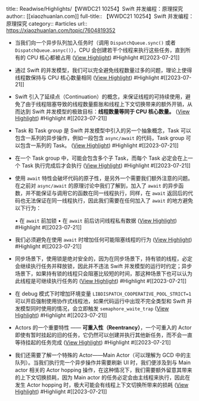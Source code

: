 title:: Readwise/Highlights/【WWDC21 10254】Swift 并发编程：原理探究
author:: [[xiaozhuanlan.com]]
full-title:: 【WWDC21 10254】Swift 并发编程：原理探究
category:: #articles
url:: https://xiaozhuanlan.com/topic/7604819352

- 当我们向一个异步队列加入任务时（调用 `DispatchQueue.sync()` 或者 `DispatchQueue.asnyc()`），CPU 会创建若干个线程来执行这些任务，直到所有的 CPU 核心都被占用 ([View Highlight](https://read.readwise.io/read/01h5vr36dpdnynn918dbht9agt)) #Highlight #[[2023-07-21]]
- 通过 Swift 的并发模型，我们可以完全避免线程数量过多的问题，理论上使得线程数保持与 CPU 核心数量相同 ([View Highlight](https://read.readwise.io/read/01h5vr3ynb28djkt2rw2hnzwxs)) #Highlight #[[2023-07-21]]
- Swift 引入了延续点（Continuation）的概念，来保证线程的可持续使用，避免了由于线程阻塞导致的线程数量膨胀和线程上下文切换带来的额外开销，从而达到 Swift 并发模型的极致目标：**线程数量等同于 CPU 核心数量。** ([View Highlight](https://read.readwise.io/read/01h5vr5nq4xkr6mda8d7gw6qmv)) #Highlight #[[2023-07-21]]
- Task 和 Task group 是 Swift 并发模型中引入的另一个抽象概念，Task 可以包含一系列的异步操作，例如一段包含 `async/await` 的代码，Task group 可以包含一系列的 Task。 ([View Highlight](https://read.readwise.io/read/01h5vr5zv254jw07wkn5jj08x3)) #Highlight #[[2023-07-21]]
- 在一个 Task group 中，可能会包含多个子 Task，而每个 Task 必定会在上一个 Task 执行完成后才会执行 ([View Highlight](https://read.readwise.io/read/01h5vr6ewz6pktg8s6ra6xwatp)) #Highlight #[[2023-07-21]]
- 使用 `await` 特性会破坏代码的原子性，是另外一个需要我们额外注意的问题。在之前对 `async/await` 的原理讨论中我们了解到，加入了 `await` 的异步函数，并不能保证与调用它的函数在同一线程执行，同样，在 `await` 返回后的代码也无法保证在同一线程执行，因此我们需要在任何加入了 `await` 的地方避免以下行为：
  
  •   在 `await` 前加锁
  •   在 `await` 前后访问线程私有数据 ([View Highlight](https://read.readwise.io/read/01h5vra9yj4wh9fzp4vsfz7sxq)) #Highlight #[[2023-07-21]]
- 我们必须避免在使用 `await` 时增加任何可能阻塞线程的行为 ([View Highlight](https://read.readwise.io/read/01h5vrapkbqphf955rbsdsexdw)) #Highlight #[[2023-07-21]]
- 同步场景下，使用锁是绝对安全的，因为在同步场景下，持有锁的线程，必定会继续执行任务并释放锁，因此并不违法 Swift 并发模型的运行时约定；异步场景下，如果持有锁的线程只会阻塞比较短的时间，那这种场景下也可以认为此线程是可继续执行任务的 ([View Highlight](https://read.readwise.io/read/01h5vrbx42x8eqdz005n1hp0br)) #Highlight #[[2023-07-21]]
- 在 debug 模式下时增加环境变量 `LIBDISPATCH_COOPERATIVE_POOL_STRICT=1` 可以开启强制使用协作式线程池，如果代码运行中出现不完全类型和 Swift 并发模型同时使用的情况，会立即触发 `semaphore_waite_trap` ([View Highlight](https://read.readwise.io/read/01h5vrcaremvh7ypqjxnxhr24k)) #Highlight #[[2023-07-21]]
- Actors 的一个重要特性 —— **可重入性（Reentrancy）**，一个可重入的 Actor 即使有暂时挂起的旧的任务，它仍然可以创建并执行其他新任务，而不会一直等待挂起的任务完成 ([View Highlight](https://read.readwise.io/read/01h5vrex1qttdk0d65qw6ncan7)) #Highlight #[[2023-07-21]]
- 我们还需要了解一个特殊的 Actor——Main Actor（可以理解为 GCD 中的主队列）。当我们执行完一个异步操作并需要刷新 UI 时，我们便涉及到与 Main actor 相关的 Actor hopping 操作，在这种情况下，我们需要额外留意其带来的上下文切换损耗，因为 Main actor 的任务必定会由主线程来执行，因此在发生 Actor hopping 时，极大可能会有线程上下文切换所带来的损耗 ([View Highlight](https://read.readwise.io/read/01h5vrg5bvssymw5vj8b1j3x0e)) #Highlight #[[2023-07-21]]